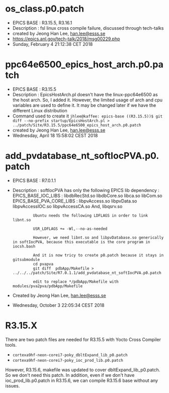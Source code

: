 # os_class.p0.patch

* EPICS BASE : R3.15.5, R3.16.1
* Description : fsl linux cross compile failure, discussed through tech-talks
* created by Jeong Han Lee, han.lee@esss.se
* https://epics.anl.gov/tech-talk/2018/msg00229.php
* Sunday, February  4 21:12:38 CET 2018

# ppc64e6500_epics_host_arch.p0.patch

* EPICS BASE  : R3.15.5
* Description : EpicsHostArch.pl doesn't have the linux-ppc64e6500 as the host arch.
                So, I added it. However, the limited usage of arch and cpu variables
				are used to define it. It may be changed later if we have the different
				Linux distribution
* Command used to create it
```jhlee@kaffee: epics-base ((R3.15.5))$ git diff --no-prefix startup/EpicsHostArch.pl > ../patch/Site/R3.15.5/ppc64e6500_epics_host_arch.p0.patch```
* created by Jeong Han Lee, han.lee@esss.se
* Wednesday, April 18 15:58:02 CEST 2018


# add_pvdatabase_nt_softIocPVA.p0.patch

* EPICS BASE : R7.0.1.1
* Description : softIocPVA has only the following EPICS lib dependency :
               EPICS_BASE_IOC_LIBS  : libdbRecStd.so libdbCore.so libca.so libCom.so
			   EPICS_BASE_PVA_CORE_LIBS : libpvAccess.so libpvData.so libpvAccessIOC.so libpvAccessCA.so
	           And, libqsrv.so
			   
			   Ubuntu needs the following LDFLAGS in order to link libnt.so
			   
		       USR_LDFLAGS += -Wl,--no-as-needed
			   
			   However, we need libnt.so and libpvDatabase.so generically in softIocPVA, because this executable is the core program in iocsh.bash
			   
			   And it is now tricy to create p0.patch because it stays in gitsubmodule
			   cd pvapva
		       git diff  pdbApp/Makefile > ../../../patch/Site/R7.0.1.1/add_pvdatabase_nt_softIocPVA.p0.patch
					   
			   edit to replace */pdbApp/Makefile with modules/pva2pva/pdbApp/Makefile
			   
			   
* Created by Jeong Han Lee, han.lee@esss.se
* Wednesday, October  3 22:05:34 CEST 2018
			    


# R3.15.X

There are two patch files are needed for R3.15.5 with Yocto Cross Compiler tools. 
* `cortexa9hf-neon-corei7-poky_dbltExpand_lib_p0.patch`
* `cortexa9hf-neon-corei7-poky_ioc_prod_lib.p0.patch`

However, R3.15.6, makefile was updated to cover dbltExpand_lib_p0.patch. So we don't need this patch. In addition,
even if we don't have ioc_prod_lib.p0.patch in R3.15.6, we can compile R3.15.6 base without any issues. 



